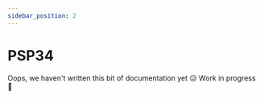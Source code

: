 ```yaml
---
sidebar_position: 2
---
```


# PSP34
 
 Oops, we haven't written this bit of documentation yet 😥 Work in progress 💪

